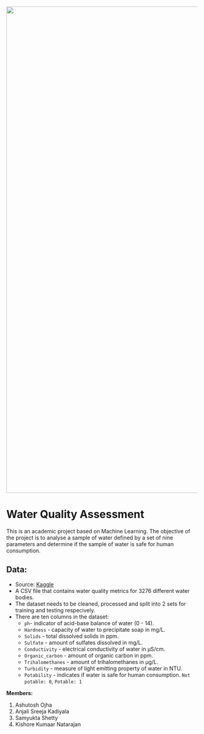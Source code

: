 <br>
<p align="center">
    <image src="images/cover.jpg"  width="1280" height="auto">
</p>

# Water Quality Assessment

This is an academic project based on Machine Learning. 
The objective of the project is to analyse a sample of water defined by a set of nine parameters and determine if the sample of water is safe for human consumption.

    
## Data:
- Source: [Kaggle](https://www.kaggle.com/datasets/adityakadiwal/water-potability)
- A CSV file that contains water quality metrics for 3276 different water bodies.
- The dataset needs to be cleaned, processed and split into 2 sets for training and testing respecively.
- There are ten columns in the dataset:
    - `ph`- indicator of acid-base balance of water (0 - 14).
    - `Hardness` - capacity of water to precipitate soap in mg/L.
    - `Solids` - total dissolved solids in ppm.
    - `Sulfate` - amount of sulfates dissolved in mg/L.
    - `Conductivity` - electrical conductivity of water in μS/cm.
    - `Organic_carbon` - amount of organic carbon in ppm.
    - `Trihalomethanes` - amount of trihalomethanes in μg/L.
    - `Turbidity` - measure of light emitting property of water in NTU.
    - `Potability` - indicates if water is safe for human consumption. `Not potable: 0`, `Potable: 1`



**Members:**
1. Ashutosh Ojha
2. Anjali Sreeja Kadiyala
3. Samyukta Shetty
4. Kishore Kumaar Natarajan

